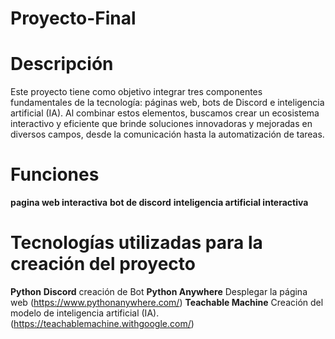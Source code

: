 # Proyecto-Final
# Descripción
Este proyecto tiene como objetivo integrar tres componentes fundamentales de la tecnología: páginas web, bots de Discord e inteligencia artificial (IA). Al combinar estos elementos, buscamos crear un ecosistema interactivo y eficiente que brinde soluciones innovadoras y mejoradas en diversos campos, desde la comunicación hasta la automatización de tareas.
# Funciones 
**pagina web interactiva**
**bot de discord**
**inteligencia artificial interactiva**
# Tecnologías utilizadas para la creación del proyecto
**Python**
**Discord** creación de Bot
**Python Anywhere** Desplegar la página web (https://www.pythonanywhere.com/)
**Teachable Machine** Creación del modelo de inteligencia artificial (IA). (https://teachablemachine.withgoogle.com/)
